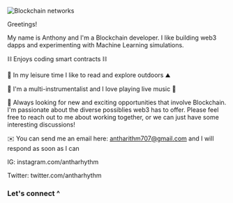 ![Blockchain networks](https://bernardmarr.com/img/30%20Real%20Examples%20Of%20Blockchain%20Technology%20In%20Practice.png)

Greetings!

My name is Anthony and I'm a Blockchain developer. I like building web3 dapps and experimenting with Machine Learning simulations.

⛓️ Enjoys coding smart contracts ⛓️

🔭 In my leisure time I like to read and explore outdoors ⛰️

🎵 I'm a multi-instrumentalist and I love playing live music 🎵

💬 Always looking for new and exciting opportunities that involve Blockchain. I'm passionate about the diverse possiblies web3 has to offer. Please feel free to reach out to me about working together, or we can just have some interesting discussions!

✉️ You can send me an email here: antharithm707@gmail.com and I will respond as soon as I can

IG: instagram.com/antharhythm

Twitter: twitter.com/antharhythm

### Let's connect ^

